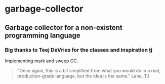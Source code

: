 # garbage-collector

## Garbage collector for a non-existent programming language

### Big thanks to Teej DeVries for the classes and inspiration [tj](https://github.com/tjdevries)

Implementing mark and sweep GC.

> "Once again, this is a bit simplified from what you would do in a real, production-grade language, but the idea is the same."
> Lane, TJ
